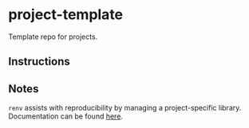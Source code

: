 # project-template
Template repo for projects.

## Instructions

## Notes

`renv` assists with reproducibility by managing a project-specific library. Documentation can be found [here](https://rstudio.github.io/renv/articles/renv.html).
